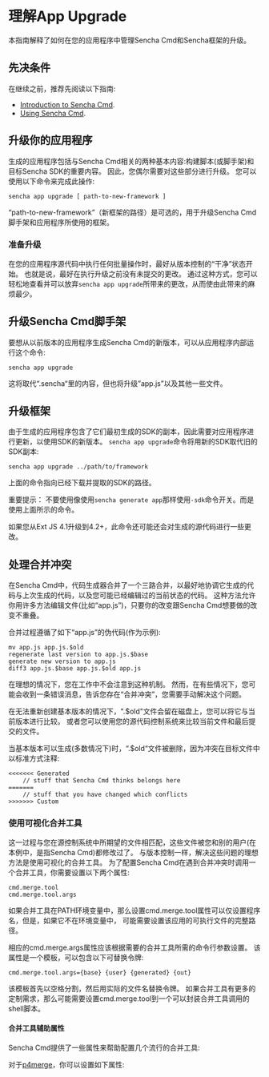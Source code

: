 # 理解App Upgrade

本指南解释了如何在您的应用程序中管理Sencha Cmd和Sencha框架的升级。

## 先决条件

在继续之前，推荐先阅读以下指南:

- [Introduction to Sencha Cmd](http://docs.sencha.com/cmd/6.5.1/guides/intro_to_cmd.html).
- [Using Sencha Cmd](http://docs.sencha.com/cmd/6.5.1/guides/extjs/cmd_app.html).
## 升级你的应用程序
  
  生成的应用程序包括与Sencha Cmd相关的两种基本内容:构建脚本(或脚手架)和目标Sencha SDK的重要内容。
  因此，您偶尔需要对这些部分进行升级。
  您可以使用以下命令来完成此操作:
  
  `sencha app upgrade [ path-to-new-framework ]`

“path-to-new-framework”（新框架的路径）是可选的，用于升级Sencha Cmd脚手架和应用程序所使用的框架。

### 准备升级

在您的应用程序源代码中执行任何批量操作时，最好从版本控制的“干净”状态开始。
也就是说，最好在执行升级之前没有未提交的更改。
通过这种方式，您可以轻松地查看并可以放弃`sencha app upgrade`所带来的更改，从而使由此带来的麻烦最少。

## 升级Sencha Cmd脚手架
   
   要想从以前版本的应用程序生成Sencha Cmd的新版本，可以从应用程序内部运行这个命令:
   
   `sencha app upgrade`  
   
   这将取代“.sencha“里的内容，但也将升级”app.js”以及其他一些文件。
## 升级框架
   
   由于生成的应用程序包含了它们最初生成的SDK的副本，因此需要对应用程序进行更新，以使用SDK的新版本。
   `sencha app upgrade`命令将用新的SDK取代旧的SDK副本:
   
   `sencha app upgrade ../path/to/framework`
   
   上面的命令指向已经下载并提取的SDK的路径。

重要提示：
不要使用像使用`sencha generate app`那样使用`-sdk`命令开关。而是使用上面所示的命令。

如果您从Ext JS 4.1升级到4.2+，此命令还可能还会对生成的源代码进行一些更改。

## 处理合并冲突

在Sencha Cmd中，代码生成器合并了一个三路合并，以最好地协调它生成的代码与上次生成的代码，以及您可能已经编辑过的当前状态的代码。
这种方法允许你用许多方法编辑文件(比如“app.js”)，只要你的改变跟Sencha Cmd想要做的改变不重叠。

合并过程遵循了如下“app.js”的伪代码(作为示例):  

    mv app.js app.js.$old
    regenerate last version to app.js.$base
    generate new version to app.js
    diff3 app.js.$base app.js.$old app.js 

在理想的情况下，您在工作中不会注意到这种机制。
然而，在有些情况下，您可能会收到一条错误消息，告诉您存在“合并冲突”，您需要手动解决这个问题。

在无法重新创建基本版本的情况下，".$old"文件会留在磁盘上，您可以将它与当前版本进行比较。
或者您可以使用您的源代码控制系统来比较当前文件和最后提交的文件。

当基本版本可以生成(多数情况下)时，“.$old“文件被删除，因为冲突在目标文件中以标准方式注释:

    <<<<<<< Generated
        // stuff that Sencha Cmd thinks belongs here
    =======
        // stuff that you have changed which conflicts
    >>>>>>> Custom
### 使用可视化合并工具
    
这一过程与您在源控制系统中所期望的文件相匹配，这些文件被您和别的用户(在本例中，是指Sencha Cmd)都修改过了。
与版本控制一样，解决这些问题的理想方法是使用可视化的合并工具。
为了配置Sencha Cmd在遇到合并冲突时调用一个合并工具，你需要设置以下两个属性:
  
    cmd.merge.tool
    cmd.merge.tool.args
如果合并工具在PATH环境变量中，那么设置cmd.merge.tool属性可以仅设置程序名，但是，如果它不在环境变量中，
可能需要设置该应用的可执行文件的完整路径。

相应的cmd.merge.args属性应该根据需要的合并工具所需的命令行参数设置。
该属性是一个模板，可以包含以下可替换令牌:   

    cmd.merge.tool.args={base} {user} {generated} {out} 
该模板首先以空格分割，然后用实际的文件名替换令牌。
如果合并工具有更多的定制需求，那么可能需要设置cmd.merge.tool到一个可以封装合并工具调用的shell脚本。 
#### 合并工具辅助属性
     
 Sencha Cmd提供了一些属性来帮助配置几个流行的合并工具:
 
 对于[p4merge](http://www.perforce.com/product/components/perforce-visual-merge-and-diff-tools)，你可以设置如下属性:
 